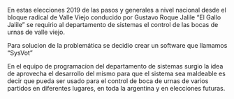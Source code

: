 En estas elecciones 2019 de las pasos y generales a nivel nacional desde el bloque radical de Valle Viejo conducido por Gustavo Roque Jalile “El Gallo Jalile” se requirio al departamento de sistemas el control de las bocas de urnas de valle viejo.

Para solucion de la problemática se decidio crear un software que llamamos “SysVot”

En el equipo de programacion del departamento de sistemas surgio la idea de aprovecha el desarrollo del mismo para que el sistema sea maldeable es decir que pueda ser usado para el control de boca de urnas de varios partidos en diferentes lugares, en toda la argentina y en elecciones futuras.

